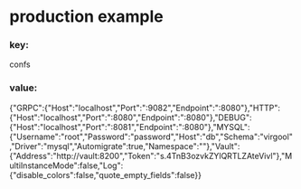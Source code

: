 # production example

### key:
confs

### value:
{"GRPC":{"Host":"localhost","Port":":9082","Endpoint":":8080"},"HTTP":{"Host":"localhost","Port":":8080","Endpoint":":8080"},"DEBUG":{"Host":"localhost","Port":":8081","Endpoint":":8080"},"MYSQL":{"Username":"root","Password":"password","Host":"db","Schema":"virgool","Driver":"mysql","Automigrate":true,"Namespace":""},"Vault":{"Address":"http://vault:8200","Token":"s.4TnB3ozvkZYlQRTLZAteVivl"},"MultiInstanceMode":false,"Log":{"disable_colors":false,"quote_empty_fields":false}}